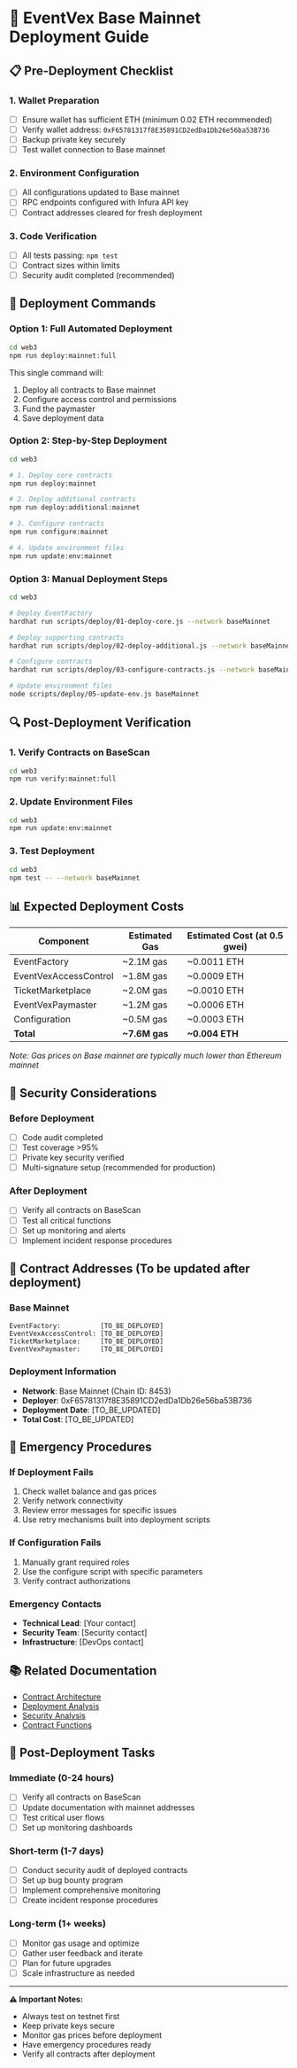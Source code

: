 # 🚀 EventVex Base Mainnet Deployment Guide

## 📋 Pre-Deployment Checklist

### 1. Wallet Preparation
- [ ] Ensure wallet has sufficient ETH (minimum 0.02 ETH recommended)
- [ ] Verify wallet address: `0xF65781317f8E35891CD2edDa1Db26e56ba53B736`
- [ ] Backup private key securely
- [ ] Test wallet connection to Base mainnet

### 2. Environment Configuration
- [ ] All configurations updated to Base mainnet
- [ ] RPC endpoints configured with Infura API key
- [ ] Contract addresses cleared for fresh deployment

### 3. Code Verification
- [ ] All tests passing: `npm test`
- [ ] Contract sizes within limits
- [ ] Security audit completed (recommended)

## 🔧 Deployment Commands

### Option 1: Full Automated Deployment
```bash
cd web3
npm run deploy:mainnet:full
```

This single command will:
1. Deploy all contracts to Base mainnet
2. Configure access control and permissions
3. Fund the paymaster
4. Save deployment data

### Option 2: Step-by-Step Deployment
```bash
cd web3

# 1. Deploy core contracts
npm run deploy:mainnet

# 2. Deploy additional contracts
npm run deploy:additional:mainnet

# 3. Configure contracts
npm run configure:mainnet

# 4. Update environment files
npm run update:env:mainnet
```

### Option 3: Manual Deployment Steps
```bash
cd web3

# Deploy EventFactory
hardhat run scripts/deploy/01-deploy-core.js --network baseMainnet

# Deploy supporting contracts
hardhat run scripts/deploy/02-deploy-additional.js --network baseMainnet

# Configure contracts
hardhat run scripts/deploy/03-configure-contracts.js --network baseMainnet

# Update environment files
node scripts/deploy/05-update-env.js baseMainnet
```

## 🔍 Post-Deployment Verification

### 1. Verify Contracts on BaseScan
```bash
cd web3
npm run verify:mainnet:full
```

### 2. Update Environment Files
```bash
cd web3
npm run update:env:mainnet
```

### 3. Test Deployment
```bash
cd web3
npm test -- --network baseMainnet
```

## 📊 Expected Deployment Costs

| Component | Estimated Gas | Estimated Cost (at 0.5 gwei) |
|-----------|---------------|-------------------------------|
| EventFactory | ~2.1M gas | ~0.0011 ETH |
| EventVexAccessControl | ~1.8M gas | ~0.0009 ETH |
| TicketMarketplace | ~2.0M gas | ~0.0010 ETH |
| EventVexPaymaster | ~1.2M gas | ~0.0006 ETH |
| Configuration | ~0.5M gas | ~0.0003 ETH |
| **Total** | **~7.6M gas** | **~0.004 ETH** |

*Note: Gas prices on Base mainnet are typically much lower than Ethereum mainnet*

## 🔐 Security Considerations

### Before Deployment
- [ ] Code audit completed
- [ ] Test coverage >95%
- [ ] Private key security verified
- [ ] Multi-signature setup (recommended for production)

### After Deployment
- [ ] Verify all contracts on BaseScan
- [ ] Test all critical functions
- [ ] Set up monitoring and alerts
- [ ] Implement incident response procedures

## 📝 Contract Addresses (To be updated after deployment)

### Base Mainnet
```
EventFactory:          [TO_BE_DEPLOYED]
EventVexAccessControl: [TO_BE_DEPLOYED]
TicketMarketplace:     [TO_BE_DEPLOYED]
EventVexPaymaster:     [TO_BE_DEPLOYED]
```

### Deployment Information
- **Network**: Base Mainnet (Chain ID: 8453)
- **Deployer**: 0xF65781317f8E35891CD2edDa1Db26e56ba53B736
- **Deployment Date**: [TO_BE_UPDATED]
- **Total Cost**: [TO_BE_UPDATED]

## 🚨 Emergency Procedures

### If Deployment Fails
1. Check wallet balance and gas prices
2. Verify network connectivity
3. Review error messages for specific issues
4. Use retry mechanisms built into deployment scripts

### If Configuration Fails
1. Manually grant required roles
2. Use the configure script with specific parameters
3. Verify contract authorizations

### Emergency Contacts
- **Technical Lead**: [Your contact]
- **Security Team**: [Security contact]
- **Infrastructure**: [DevOps contact]

## 📚 Related Documentation

- [Contract Architecture](./docs/web3/contract-architecture.md)
- [Deployment Analysis](./docs/web3/deployment-analysis.md)
- [Security Analysis](./docs/web3/security-analysis.md)
- [Contract Functions](./docs/web3/contract-functions.md)

## 🎯 Post-Deployment Tasks

### Immediate (0-24 hours)
- [ ] Verify all contracts on BaseScan
- [ ] Update documentation with mainnet addresses
- [ ] Test critical user flows
- [ ] Set up monitoring dashboards

### Short-term (1-7 days)
- [ ] Conduct security audit of deployed contracts
- [ ] Set up bug bounty program
- [ ] Implement comprehensive monitoring
- [ ] Create incident response procedures

### Long-term (1+ weeks)
- [ ] Monitor gas usage and optimize
- [ ] Gather user feedback and iterate
- [ ] Plan for future upgrades
- [ ] Scale infrastructure as needed

---

**⚠️ Important Notes:**
- Always test on testnet first
- Keep private keys secure
- Monitor gas prices before deployment
- Have emergency procedures ready
- Verify all contracts after deployment